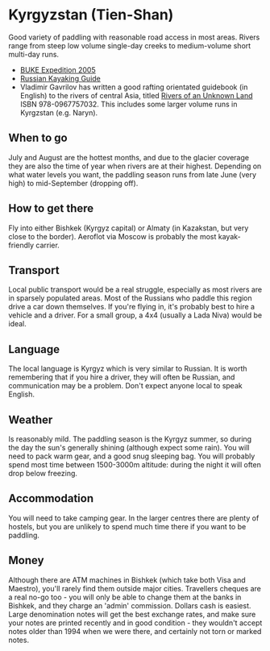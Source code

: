 Kyrgyzstan (Tien-Shan)
======================

Good variety of paddling with reasonable road access in most areas. Rivers range from steep low volume single-day creeks to medium-volume short multi-day runs.

  * [BUKE Expedition 2005](http://kayakstan.rob.cx)
  * [Russian Kayaking Guide](http://www.kayaking.su/en/rivers/tienshan/)
  * Vladimir Gavrilov has written a good rafting orientated guidebook (in English) to the rivers of central Asia, titled [Rivers of an Unknown Land](http://www.amazon.co.uk/gp/product/0967757037?ie=UTF8&tag=nextswim-21&linkCode=as2&camp=1634&creative=6738&creativeASIN=0967757037) ISBN 978-0967757032. This includes some larger volume runs in Kyrgzstan (e.g. Naryn).

When to go
----------

July and August are the hottest months, and due to the glacier coverage they are also the time of year when rivers are at their highest. Depending on what water levels you want, the paddling season runs from late June (very high) to mid-September (dropping off).

How to get there
----------------

Fly into either Bishkek (Kyrgyz capital) or Almaty (in Kazakstan, but very close to the border). Aeroflot via Moscow is probably the most kayak-friendly carrier.

Transport
---------

Local public transport would be a real struggle, especially as most rivers are in sparsely populated areas. Most of the Russians who paddle this region drive a car down themselves. If you're flying in, it's probably best to hire a vehicle and a driver. For a small group, a 4x4 (usually a Lada Niva) would be ideal.

Language
--------

The local language is Kyrgyz which is very similar to Russian. It is worth remembering that if you hire a driver, they will often be Russian, and communication may be a problem. Don't expect anyone local to speak English.

Weather
-------

Is reasonably mild. The paddling season is the Kyrgyz summer, so during the day the sun's generally shining (although expect some rain). You will need to pack warm gear, and a good snug sleeping bag. You will probably spend most time between 1500-3000m altitude: during the night it will often drop below freezing.

Accommodation
-------------

You will need to take camping gear. In the larger centres there are plenty of hostels, but you are unlikely to spend much time there if you want to be paddling.

Money
-----

Although there are ATM machines in Bishkek (which take both Visa and Maestro), you'll rarely find them outside major cities. Travellers cheques are a real no-go too - you will only be able to change them at the banks in Bishkek, and they charge an 'admin' commission. Dollars cash is easiest. Large denomination notes will get the best exchange rates, and make sure your notes are printed recently and in good condition - they wouldn't accept notes older than 1994 when we were there, and certainly not torn or marked notes.
 
